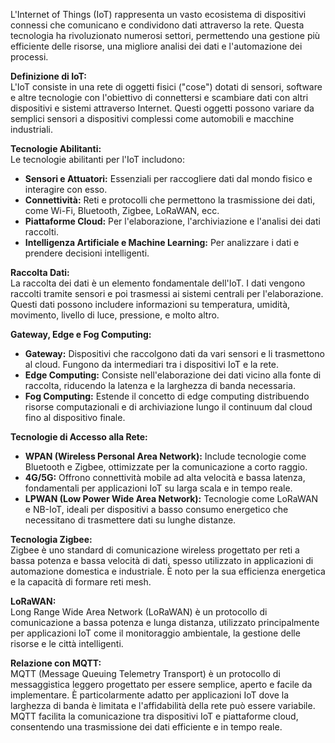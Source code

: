 L'Internet of Things (IoT) rappresenta un vasto ecosistema di dispositivi connessi che comunicano e condividono dati attraverso la rete. Questa tecnologia ha rivoluzionato numerosi settori, permettendo una gestione più efficiente delle risorse, una migliore analisi dei dati e l'automazione dei processi.

  
**Definizione di IoT:**  
L'IoT consiste in una rete di oggetti fisici ("cose") dotati di sensori, software e altre tecnologie con l'obiettivo di connettersi e scambiare dati con altri dispositivi e sistemi attraverso Internet. Questi oggetti possono variare da semplici sensori a dispositivi complessi come automobili e macchine industriali.

  
**Tecnologie Abilitanti:**  
Le tecnologie abilitanti per l'IoT includono:

- **Sensori e Attuatori:** Essenziali per raccogliere dati dal mondo fisico e interagire con esso.
- **Connettività:** Reti e protocolli che permettono la trasmissione dei dati, come Wi-Fi, Bluetooth, Zigbee, LoRaWAN, ecc.
- **Piattaforme Cloud:** Per l'elaborazione, l'archiviazione e l'analisi dei dati raccolti.
- **Intelligenza Artificiale e Machine Learning:** Per analizzare i dati e prendere decisioni intelligenti.


**Raccolta Dati:**  
La raccolta dei dati è un elemento fondamentale dell'IoT. I dati vengono raccolti tramite sensori e poi trasmessi ai sistemi centrali per l'elaborazione. Questi dati possono includere informazioni su temperatura, umidità, movimento, livello di luce, pressione, e molto altro.

  

**Gateway, Edge e Fog Computing:**


- **Gateway:** Dispositivi che raccolgono dati da vari sensori e li trasmettono al cloud. Fungono da intermediari tra i dispositivi IoT e la rete.
- **Edge Computing:** Consiste nell'elaborazione dei dati vicino alla fonte di raccolta, riducendo la latenza e la larghezza di banda necessaria.
- **Fog Computing:** Estende il concetto di edge computing distribuendo risorse computazionali e di archiviazione lungo il continuum dal cloud fino al dispositivo finale.

  

**Tecnologie di Accesso alla Rete:**

- **WPAN (Wireless Personal Area Network):** Include tecnologie come Bluetooth e Zigbee, ottimizzate per la comunicazione a corto raggio.
- **4G/5G:** Offrono connettività mobile ad alta velocità e bassa latenza, fondamentali per applicazioni IoT su larga scala e in tempo reale.
- **LPWAN (Low Power Wide Area Network):** Tecnologie come LoRaWAN e NB-IoT, ideali per dispositivi a basso consumo energetico che necessitano di trasmettere dati su lunghe distanze.

  

**Tecnologia Zigbee:**  
Zigbee è uno standard di comunicazione wireless progettato per reti a bassa potenza e bassa velocità di dati, spesso utilizzato in applicazioni di automazione domestica e industriale. È noto per la sua efficienza energetica e la capacità di formare reti mesh.

  

**LoRaWAN:**  
Long Range Wide Area Network (LoRaWAN) è un protocollo di comunicazione a bassa potenza e lunga distanza, utilizzato principalmente per applicazioni IoT come il monitoraggio ambientale, la gestione delle risorse e le città intelligenti.

  

**Relazione con MQTT:**  
MQTT (Message Queuing Telemetry Transport) è un protocollo di messaggistica leggero progettato per essere semplice, aperto e facile da implementare. È particolarmente adatto per applicazioni IoT dove la larghezza di banda è limitata e l'affidabilità della rete può essere variabile. MQTT facilita la comunicazione tra dispositivi IoT e piattaforme cloud, consentendo una trasmissione dei dati efficiente e in tempo reale.